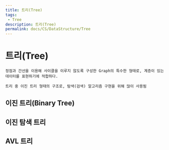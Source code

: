 ```yaml
---
title: 트리(Tree)
tags: 
 - Tree
description: 트리(Tree)
permalink: docs/CS/DataStructure/Tree
---
```


# 트리(Tree)

    정점과 간선을 이용해 사이클을 이루지 않도록 구성한 Graph의 특수한 형태로, 계층이 있는 데이터를 표현하기에 적합하다.

    트리 중 이진 트리 형태의 구조로, 탐색(검색) 알고리즘 구현을 위해 많이 사용됨 


## 이진 트리(Binary Tree)

## 이진 탐색 트리

## AVL 트리
